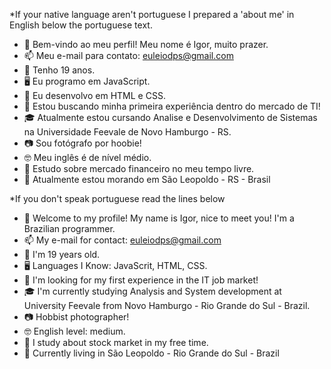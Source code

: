 *If your native language aren't portuguese I prepared a 'about me' in English below the portuguese text.

- 👋 Bem-vindo ao meu perfil! Meu nome é Igor, muito prazer.
- 📫 Meu e-mail para contato: euleiodps@gmail.com
- 🧑 Tenho 19 anos.
- 🖥️ Eu programo em JavaScript.
- 🌱 Eu desenvolvo em HTML e CSS.
- 🔎 Estou buscando minha primeira experiência dentro do mercado de TI!
- 🎓 Atualmente estou cursando Analise e Desenvolvimento de Sistemas na Universidade Feevale de Novo Hamburgo - RS.
- 📷 Sou fotógrafo por hoobie!
- 🤓 Meu inglês é de nível médio.
- 🤑 Estudo sobre mercado financeiro no meu tempo livre.
- 📌 Atualmente estou morando em São Leopoldo - RS - Brasil

*If you don't speak portuguese read the lines below

- 👋 Welcome to my profile! My name is Igor, nice to meet you! I'm a Brazilian programmer.
- 📫 My e-mail for contact: euleiodps@gmail.com
- 🧑 I'm 19 years old.
- 🖥️ Languages I Know: JavaScrit, HTML, CSS.
- 🔎 I'm looking for my first experience in the IT job market!
- 🎓 I'm currently studying Analysis and System development at University Feevale from Novo Hamburgo - Rio Grande do Sul - Brazil.
- 📷 Hobbist photographer!
- 🤓 English level: medium.
- 🤑 I study about stock market in my free time.
- 📌 Currently living in São Leopoldo - Rio Grande do Sul - Brazil
